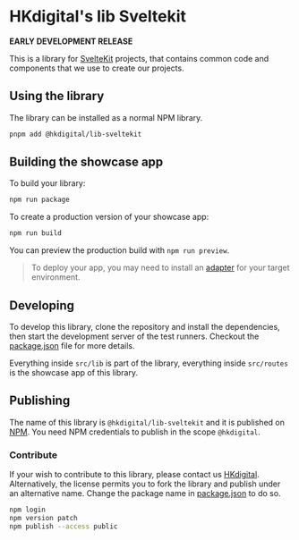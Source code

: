 # HKdigital's lib Sveltekit

**EARLY DEVELOPMENT RELEASE**

This is a library for [SvelteKit](https://svelte.dev/) projects, that contains common code and components that we use to create our projects. 

## Using the library

The library can be installed as a normal NPM library.

```bash
pnpm add @hkdigital/lib-sveltekit
```

## Building the showcase app

To build your library:

```bash
npm run package
```

To create a production version of your showcase app:

```bash
npm run build
```

You can preview the production build with `npm run preview`.

> To deploy your app, you may need to install an [adapter](https://svelte.dev/docs/kit/adapters) for your target environment.

## Developing

To develop this library, clone the repository and install the dependencies, then start the development server of the test runners. Checkout the [package.json](./package.json) file for more details.

Everything inside `src/lib` is part of the library, everything inside `src/routes` is the showcase app of this library.

## Publishing

The name of this library is `@hkdigital/lib-sveltekit` and it is published on [NPM](https://npmjs.com). You need NPM credentials to publish in the scope `@hkdigital`. 

### Contribute
If your wish to contribute to this library, please contact us [HKdigital](https://hkdigital.nl/contact). Alternatively, the license permits you to fork the library and publish under an alternative name. Change the package name in [package.json](./package.json) to do so.

```bash
npm login
npm version patch
npm publish --access public
```
